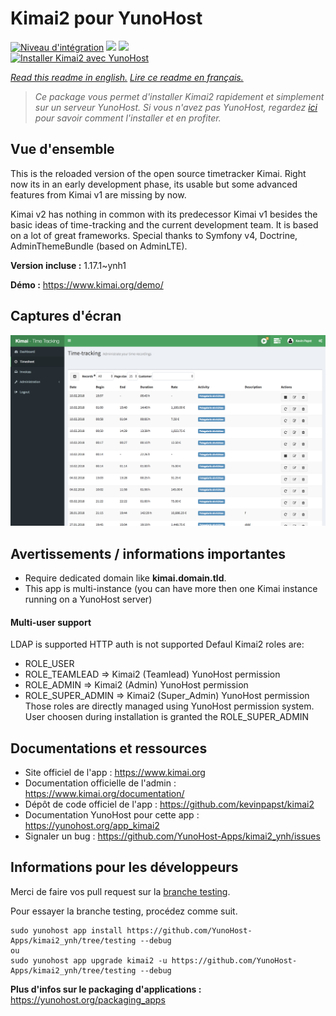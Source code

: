 # Kimai2 pour YunoHost

[![Niveau d'intégration](https://dash.yunohost.org/integration/kimai2.svg)](https://dash.yunohost.org/appci/app/kimai2) ![](https://ci-apps.yunohost.org/ci/badges/kimai2.status.svg) ![](https://ci-apps.yunohost.org/ci/badges/kimai2.maintain.svg)  
[![Installer Kimai2 avec YunoHost](https://install-app.yunohost.org/install-with-yunohost.svg)](https://install-app.yunohost.org/?app=kimai2)

*[Read this readme in english.](./README.md)*
*[Lire ce readme en français.](./README_fr.md)*

> *Ce package vous permet d'installer Kimai2 rapidement et simplement sur un serveur YunoHost.
Si vous n'avez pas YunoHost, regardez [ici](https://yunohost.org/#/install) pour savoir comment l'installer et en profiter.*

## Vue d'ensemble

This is the reloaded version of the open source timetracker Kimai. Right now its in an early development phase, its usable but some advanced features from Kimai v1 are missing by now.

Kimai v2 has nothing in common with its predecessor Kimai v1 besides the basic ideas of time-tracking and the current development team. It is based on a lot of great frameworks. Special thanks to Symfony v4, Doctrine, AdminThemeBundle (based on AdminLTE).


**Version incluse :** 1.17.1~ynh1

**Démo :** https://www.kimai.org/demo/

## Captures d'écran

![](./doc/screenshots/screenshot1.png)

## Avertissements / informations importantes

* Require dedicated domain like **kimai.domain.tld**.
* This app is multi-instance (you can have more then one Kimai instance running on a YunoHost server)

#### Multi-user support

LDAP is supported
HTTP auth is not supported
Defaul Kimai2 roles are:
* ROLE_USER
* ROLE_TEAMLEAD => Kimai2 (Teamlead) YunoHost permission
* ROLE_ADMIN => Kimai2 (Admin) YunoHost permission
* ROLE_SUPER_ADMIN => Kimai2 (Super_Admin) YunoHost permission
Those roles are directly managed using YunoHost permission system. User choosen during installation is granted the ROLE_SUPER_ADMIN

## Documentations et ressources

* Site officiel de l'app : https://www.kimai.org
* Documentation officielle de l'admin : https://www.kimai.org/documentation/
* Dépôt de code officiel de l'app : https://github.com/kevinpapst/kimai2
* Documentation YunoHost pour cette app : https://yunohost.org/app_kimai2
* Signaler un bug : https://github.com/YunoHost-Apps/kimai2_ynh/issues

## Informations pour les développeurs

Merci de faire vos pull request sur la [branche testing](https://github.com/YunoHost-Apps/kimai2_ynh/tree/testing).

Pour essayer la branche testing, procédez comme suit.
```
sudo yunohost app install https://github.com/YunoHost-Apps/kimai2_ynh/tree/testing --debug
ou
sudo yunohost app upgrade kimai2 -u https://github.com/YunoHost-Apps/kimai2_ynh/tree/testing --debug
```

**Plus d'infos sur le packaging d'applications :** https://yunohost.org/packaging_apps